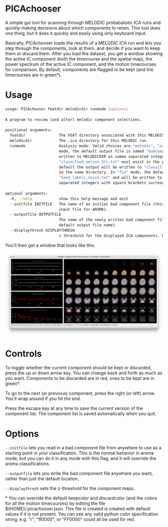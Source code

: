 # PICAchooser

A simple gui tool for scanning through MELODIC probabalistic ICA runs and quickly making decisions about which components to retain.  This tool does one thing, but it does it quickly and easily using only keyboard input.

Basically, PICAchooser loads the results of a MELODIC ICA run and lets you step through the components, look at them, and decide if you want to keep them or discard them.  After you load the dataset, you get a window showing the active IC component (both the timecourse and the spatial map), the power spectrum of the active IC component, and the motion timecourses for comparison.  By default, components are flagged to be kept (and the timecourses are in green*).


# Usage

``` bash
usage: PICAchooser featdir melodicdir runmode [options]

A program to review (and alter) melodic component selections.

positional arguments:
  featdir               The FEAT directory associated with this MELODIC run.
  melodicdir            The .ica directory for this MELODIC run.
  runmode               Analysis mode. Valid choices are "melodic", "aroma", and "fix". In "melodic"
                        mode, the default output file is named "badcomponents.txt" and will be
                        written to MELODICDIR as comma separated integers. In "aroma" mode, the file
                        "classified_motion_ICs.txt" must exist in the parent of MELODICDIR; by
                        default the output will be written to "classified_motion_ICs_revised.txt"
                        in the same directory. In "fix" mode, the default output file is named
                        "hand_labels_noise.txt" and will be written to MELODICDIR as comma
                        separated integers with square brackets surrounding the line.

optional arguments:
  -h, --help            show this help message and exit
  --initfile INITFILE   The name of an initial bad component file (this overrides the default
                        input file for AROMA).
  --outputfile OUTPUTFILE
                        The name of the newly written bad component file (this overrides the
                        default output file name).
  --displaythresh DISPLAYTHRESH
                        z threshold for the displayed ICA components. Default is 2.3.
```

You'll then get a window that looks like this:

![PICAchooser screenshot](https://github.com/bbfrederick/picachooser/blob/master/images/picachooser_screenshot.png)

# Controls


To toggle whether the current component should be kept or discarded, press the up or down arrow key.  You can change back and forth as much as you want. Components to be discarded are in red, ones to be kept are in green*.

To go to the next (or previous) component, press the right (or left) arrow.  You'll wrap around if you hit the end.

Press the escape key at any time to save the current version of the component list.  The component list is saved automatically when you quit.


Options
=======
`--initfile` lets you read in a bad component file from anywhere to use as a starting point in your classification.  This is the normal behavior in aroma mode, but you can do it in any mode with this flag, and it will override the aroma classifications.

`--outputfile` lets you write the bad component file anywhere you want, rather than just the default location.

`--displaythresh` sets the z-threshold for the component maps.

\* You can override the default keepcolor and discardcolor (and the colors for all the motion timecourses) by editing the file ${HOME}/.picachooser.json. This file is created is created with default values if it is not present.  You can use any valid python color specification string, e.g. "r", "ff0000", or "FF0000" could all be used for red.
